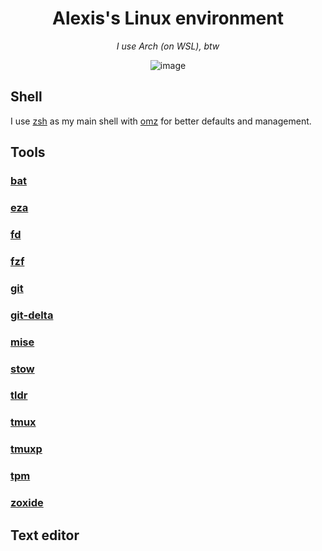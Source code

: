 <h1 align="center">Alexis's Linux environment</h1>
<p align="center"><i>I use Arch (on WSL), btw</i></p>
<div align="center">
  <img alt="image" src="https://github.com/alexissabourin/.dotfiles/assets/155196582/79c74646-d050-418f-92e0-13eb9ad4c248" />
</div>

## Shell

I use [zsh](https://github.com/zsh-users/zsh) as my main shell with [omz](https://github.com/ohmyzsh/ohmyzsh) for better defaults and management.

## Tools

### [bat](https://github.com/sharkdp/bat)

### [eza](https://github.com/eza-community/eza)

### [fd](https://github.com/sharkdp/fd)

### [fzf](https://github.com/junegunn/fzf)

### [git](https://github.com/git/git)

### [git-delta](https://github.com/dandavison/delta)
 
### [mise](https://github.com/jdx/mise)

### [stow](https://github.com/aspiers/stow)

### [tldr](https://github.com/tldr-pages/tldr)

### [tmux](https://github.com/tmux/tmux)
 
### [tmuxp](https://github.com/tmux-python/tmuxp)
 
### [tpm](https://github.com/tmux-plugins/tpm)
 
### [zoxide](https://github.com/ajeetdsouza/zoxide)

## Text editor
